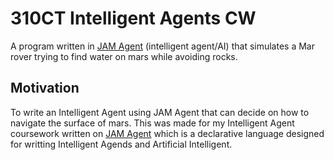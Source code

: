 # 310CT Intelligent Agents CW

A program written in [JAM Agent](http://www.marcush.net/IRS/Jam/Jam-man-01Nov01-draft.htm) (intelligent agent/AI) that simulates a Mar rover trying to find water on mars while avoiding rocks.

## Motivation

To write an Intelligent Agent using JAM Agent that can decide on how to navigate the surface of mars. This was made for my Intelligent Agent coursework written on [JAM Agent](http://www.marcush.net/IRS/Jam/Jam-man-01Nov01-draft.htm) which is a declarative language designed for writting Intelligent Agends and Artificial Intelligent.